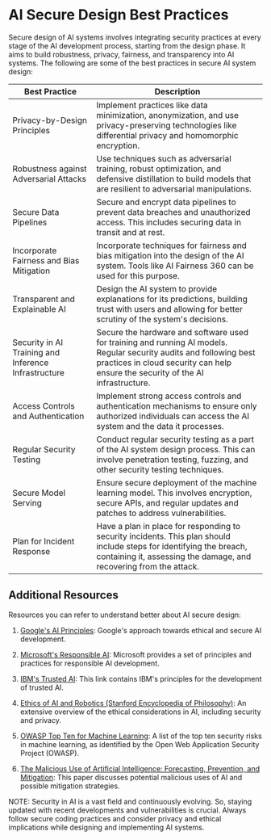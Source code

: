# AI Secure Design Best Practices
Secure design of AI systems involves integrating security practices at every stage of the AI development process, starting from the design phase. It aims to build robustness, privacy, fairness, and transparency into AI systems. The following are some of the best practices in secure AI system design:

| Best Practice | Description |
| --- | --- |
| Privacy-by-Design Principles | Implement practices like data minimization, anonymization, and use privacy-preserving technologies like differential privacy and homomorphic encryption. |
| Robustness against Adversarial Attacks | Use techniques such as adversarial training, robust optimization, and defensive distillation to build models that are resilient to adversarial manipulations. |
| Secure Data Pipelines | Secure and encrypt data pipelines to prevent data breaches and unauthorized access. This includes securing data in transit and at rest. |
| Incorporate Fairness and Bias Mitigation | Incorporate techniques for fairness and bias mitigation into the design of the AI system. Tools like AI Fairness 360 can be used for this purpose. |
| Transparent and Explainable AI | Design the AI system to provide explanations for its predictions, building trust with users and allowing for better scrutiny of the system's decisions. |
| Security in AI Training and Inference Infrastructure | Secure the hardware and software used for training and running AI models. Regular security audits and following best practices in cloud security can help ensure the security of the AI infrastructure. |
| Access Controls and Authentication | Implement strong access controls and authentication mechanisms to ensure only authorized individuals can access the AI system and the data it processes. |
| Regular Security Testing | Conduct regular security testing as a part of the AI system design process. This can involve penetration testing, fuzzing, and other security testing techniques. |
| Secure Model Serving | Ensure secure deployment of the machine learning model. This involves encryption, secure APIs, and regular updates and patches to address vulnerabilities. |
| Plan for Incident Response | Have a plan in place for responding to security incidents. This plan should include steps for identifying the breach, containing it, assessing the damage, and recovering from the attack. |


## Additional Resources
Resources you can refer to understand better about AI secure design:

1. [Google's AI Principles](https://ai.google/principles/): Google's approach towards ethical and secure AI development.

2. [Microsoft's Responsible AI](https://www.microsoft.com/en-us/ai/responsible-ai): Microsoft provides a set of principles and practices for responsible AI development.

3. [IBM's Trusted AI](https://www.ibm.com/cloud/architecture/content/chapter/artificial-intelligence): This link contains IBM's principles for the development of trusted AI.

4. [Ethics of AI and Robotics (Stanford Encyclopedia of Philosophy)](https://plato.stanford.edu/entries/ethics-ai/): An extensive overview of the ethical considerations in AI, including security and privacy.

5. [OWASP Top Ten for Machine Learning](https://owasp.org/www-project-machine-learning-security-top-10): A list of the top ten security risks in machine learning, as identified by the Open Web Application Security Project (OWASP).

6. [The Malicious Use of Artificial Intelligence: Forecasting, Prevention, and Mitigation](https://arxiv.org/abs/1802.07228): This paper discusses potential malicious uses of AI and possible mitigation strategies.


NOTE: Security in AI is a vast field and continuously evolving. So, staying updated with recent developments and vulnerabilities is crucial. Always follow secure coding practices and consider privacy and ethical implications while designing and implementing AI systems.
